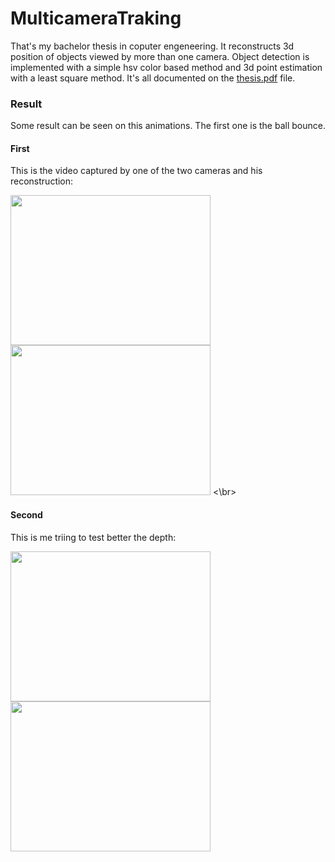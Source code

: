 # MulticameraTraking
That's my bachelor thesis in coputer engeneering. It reconstructs 3d position of objects viewed by more than one camera. Object detection is implemented with a simple hsv color based method and 3d point estimation with a least square method.
It's all documented on the [thesis.pdf](https://github.com/MarioBonse/multicamera3DMotionReconstruction/blob/master/thesis.pdf) file.
### Result
Some result can be seen on this animations.
The first one is the ball bounce.
#### First
This is the video captured by one of the two cameras and his reconstruction:<br/>

<img src="https://github.com/MarioBonse/multicamera3DMotionReconstruction/blob/master/Experiment2Video.gif" width="320" height="240" />
<img src="https://github.com/MarioBonse/multicamera3DMotionReconstruction/blob/master/Experiment2.gif" width="320" height="240" />
<\br>

#### Second
This is me triing to test better the depth:<br/>

<img src="https://github.com/MarioBonse/multicamera3DMotionReconstruction/blob/master/experiment1Video.gif" width="320" height="240" />
<img src="https://github.com/MarioBonse/multicamera3DMotionReconstruction/blob/master/Experiment1.gif" width="320" height="240" />

